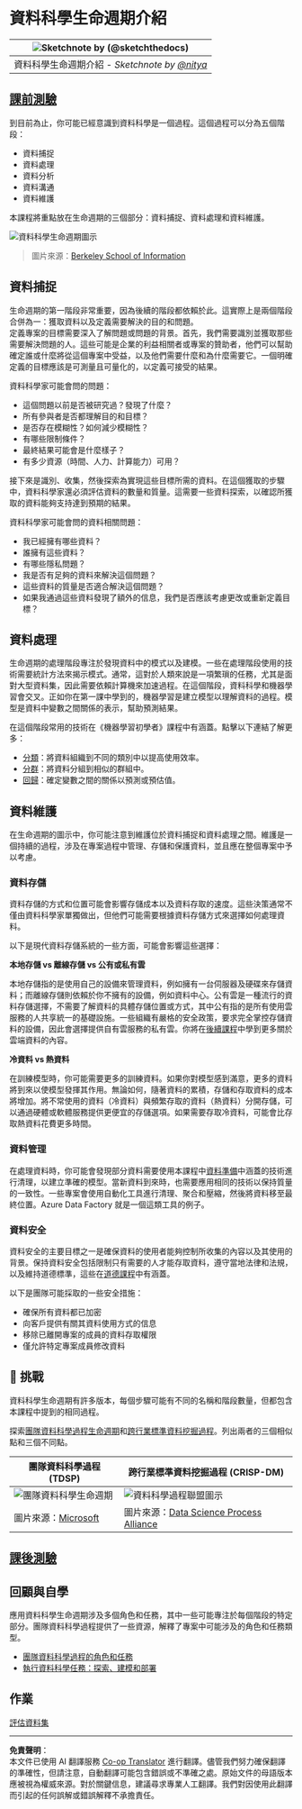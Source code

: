 <!--
CO_OP_TRANSLATOR_METADATA:
{
  "original_hash": "07478c2092203a69087b9c76b1f4dd56",
  "translation_date": "2025-09-06T06:56:33+00:00",
  "source_file": "4-Data-Science-Lifecycle/14-Introduction/README.md",
  "language_code": "mo"
}
-->
# 資料科學生命週期介紹

|![ Sketchnote by [(@sketchthedocs)](https://sketchthedocs.dev) ](../../sketchnotes/14-DataScience-Lifecycle.png)|
|:---:|
| 資料科學生命週期介紹 - _Sketchnote by [@nitya](https://twitter.com/nitya)_ |

## [課前測驗](https://ff-quizzes.netlify.app/en/ds/quiz/26)

到目前為止，你可能已經意識到資料科學是一個過程。這個過程可以分為五個階段：

- 資料捕捉
- 資料處理
- 資料分析
- 資料溝通
- 資料維護

本課程將重點放在生命週期的三個部分：資料捕捉、資料處理和資料維護。

![資料科學生命週期圖示](../../../../4-Data-Science-Lifecycle/14-Introduction/images/data-science-lifecycle.jpg)
> 圖片來源：[Berkeley School of Information](https://ischoolonline.berkeley.edu/data-science/what-is-data-science/)

## 資料捕捉

生命週期的第一階段非常重要，因為後續的階段都依賴於此。這實際上是兩個階段合併為一：獲取資料以及定義需要解決的目的和問題。  
定義專案的目標需要深入了解問題或問題的背景。首先，我們需要識別並獲取那些需要解決問題的人。這些可能是企業的利益相關者或專案的贊助者，他們可以幫助確定誰或什麼將從這個專案中受益，以及他們需要什麼和為什麼需要它。一個明確定義的目標應該是可測量且可量化的，以定義可接受的結果。

資料科學家可能會問的問題：
-	這個問題以前是否被研究過？發現了什麼？
-	所有參與者是否都理解目的和目標？
-	是否存在模糊性？如何減少模糊性？
-	有哪些限制條件？
-	最終結果可能會是什麼樣子？
-	有多少資源（時間、人力、計算能力）可用？

接下來是識別、收集，然後探索為實現這些目標所需的資料。在這個獲取的步驟中，資料科學家還必須評估資料的數量和質量。這需要一些資料探索，以確認所獲取的資料能夠支持達到預期的結果。

資料科學家可能會問的資料相關問題：
-	我已經擁有哪些資料？
-	誰擁有這些資料？
-	有哪些隱私問題？
-	我是否有足夠的資料來解決這個問題？
-	這些資料的質量是否適合解決這個問題？
-	如果我通過這些資料發現了額外的信息，我們是否應該考慮更改或重新定義目標？

## 資料處理

生命週期的處理階段專注於發現資料中的模式以及建模。一些在處理階段使用的技術需要統計方法來揭示模式。通常，這對於人類來說是一項繁瑣的任務，尤其是面對大型資料集，因此需要依賴計算機來加速過程。在這個階段，資料科學和機器學習會交叉。正如你在第一課中學到的，機器學習是建立模型以理解資料的過程。模型是資料中變數之間關係的表示，幫助預測結果。

在這個階段常用的技術在《機器學習初學者》課程中有涵蓋。點擊以下連結了解更多：

- [分類](https://github.com/microsoft/ML-For-Beginners/tree/main/4-Classification)：將資料組織到不同的類別中以提高使用效率。
- [分群](https://github.com/microsoft/ML-For-Beginners/tree/main/5-Clustering)：將資料分組到相似的群組中。
- [回歸](https://github.com/microsoft/ML-For-Beginners/tree/main/2-Regression)：確定變數之間的關係以預測或預估值。

## 資料維護

在生命週期的圖示中，你可能注意到維護位於資料捕捉和資料處理之間。維護是一個持續的過程，涉及在專案過程中管理、存儲和保護資料，並且應在整個專案中予以考慮。

### 資料存儲
資料存儲的方式和位置可能會影響存儲成本以及資料存取的速度。這些決策通常不僅由資料科學家單獨做出，但他們可能需要根據資料存儲方式來選擇如何處理資料。

以下是現代資料存儲系統的一些方面，可能會影響這些選擇：

**本地存儲 vs 離線存儲 vs 公有或私有雲**

本地存儲指的是使用自己的設備來管理資料，例如擁有一台伺服器及硬碟來存儲資料；而離線存儲則依賴於你不擁有的設備，例如資料中心。公有雲是一種流行的資料存儲選擇，不需要了解資料的具體存儲位置或方式，其中公有指的是所有使用雲服務的人共享統一的基礎設施。一些組織有嚴格的安全政策，要求完全掌控存儲資料的設備，因此會選擇提供自有雲服務的私有雲。你將在[後續課程](https://github.com/microsoft/Data-Science-For-Beginners/tree/main/5-Data-Science-In-Cloud)中學到更多關於雲端資料的內容。

**冷資料 vs 熱資料**

在訓練模型時，你可能需要更多的訓練資料。如果你對模型感到滿意，更多的資料將到來以使模型發揮其作用。無論如何，隨著資料的累積，存儲和存取資料的成本將增加。將不常使用的資料（冷資料）與頻繁存取的資料（熱資料）分開存儲，可以通過硬體或軟體服務提供更便宜的存儲選項。如果需要存取冷資料，可能會比存取熱資料花費更多時間。

### 資料管理
在處理資料時，你可能會發現部分資料需要使用本課程中[資料準備](https://github.com/microsoft/Data-Science-For-Beginners/tree/main/2-Working-With-Data/08-data-preparation)中涵蓋的技術進行清理，以建立準確的模型。當新資料到來時，也需要應用相同的技術以保持質量的一致性。一些專案會使用自動化工具進行清理、聚合和壓縮，然後將資料移至最終位置。Azure Data Factory 就是一個這類工具的例子。

### 資料安全
資料安全的主要目標之一是確保資料的使用者能夠控制所收集的內容以及其使用的背景。保持資料安全包括限制只有需要的人才能存取資料，遵守當地法律和法規，以及維持道德標準，這些在[道德課程](https://github.com/microsoft/Data-Science-For-Beginners/tree/main/1-Introduction/02-ethics)中有涵蓋。

以下是團隊可能採取的一些安全措施：
- 確保所有資料都已加密
- 向客戶提供有關其資料使用方式的信息
- 移除已離開專案的成員的資料存取權限
- 僅允許特定專案成員修改資料

## 🚀 挑戰

資料科學生命週期有許多版本，每個步驟可能有不同的名稱和階段數量，但都包含本課程中提到的相同過程。

探索[團隊資料科學過程生命週期](https://docs.microsoft.com/en-us/azure/architecture/data-science-process/lifecycle)和[跨行業標準資料挖掘過程](https://www.datascience-pm.com/crisp-dm-2/)。列出兩者的三個相似點和三個不同點。

|團隊資料科學過程 (TDSP)|跨行業標準資料挖掘過程 (CRISP-DM)|
|--|--|
|![團隊資料科學生命週期](../../../../4-Data-Science-Lifecycle/14-Introduction/images/tdsp-lifecycle2.png) | ![資料科學過程聯盟圖示](../../../../4-Data-Science-Lifecycle/14-Introduction/images/CRISP-DM.png) |
| 圖片來源：[Microsoft](https://docs.microsoft.comazure/architecture/data-science-process/lifecycle) | 圖片來源：[Data Science Process Alliance](https://www.datascience-pm.com/crisp-dm-2/) |

## [課後測驗](https://ff-quizzes.netlify.app/en/ds/quiz/27)

## 回顧與自學

應用資料科學生命週期涉及多個角色和任務，其中一些可能專注於每個階段的特定部分。團隊資料科學過程提供了一些資源，解釋了專案中可能涉及的角色和任務類型。

* [團隊資料科學過程的角色和任務](https://docs.microsoft.com/en-us/azure/architecture/data-science-process/roles-tasks)
* [執行資料科學任務：探索、建模和部署](https://docs.microsoft.com/en-us/azure/architecture/data-science-process/execute-data-science-tasks)

## 作業

[評估資料集](assignment.md)

---

**免責聲明**：  
本文件已使用 AI 翻譯服務 [Co-op Translator](https://github.com/Azure/co-op-translator) 進行翻譯。儘管我們努力確保翻譯的準確性，但請注意，自動翻譯可能包含錯誤或不準確之處。原始文件的母語版本應被視為權威來源。對於關鍵信息，建議尋求專業人工翻譯。我們對因使用此翻譯而引起的任何誤解或錯誤解釋不承擔責任。